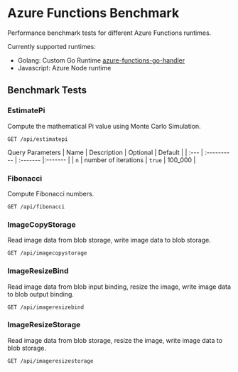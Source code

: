 # Azure Functions Benchmark

Performance benchmark tests for different Azure Functions runtimes.

Currently supported runtimes:

- Golang: Custom Go Runtime [azure-functions-go-handler](https://github.com/NitorCreations/azure-functions-go-handler)
- Javascript: Azure Node runtime

## Benchmark Tests

### EstimatePi

Compute the mathematical Pi value using Monte Carlo Simulation.

```
GET /api/estimatepi
```

Query Parameters
| Name | Description | Optional | Default |
| :--- | :---------- | :------- |:------- |
| `n` | number of iterations | `true` | 100_000 |

### Fibonacci

Compute Fibonacci numbers.

```
GET /api/fibonacci
```

### ImageCopyStorage

Read image data from blob storage, write image data to blob storage.

```
GET /api/imagecopystorage
```

### ImageResizeBind

Read image data from blob input binding, resize the image, write image data to blob output binding.

```
GET /api/imageresizebind
```

### ImageResizeStorage

Read image data from blob storage, resize the image, write image data to blob storage.

```
GET /api/imageresizestorage
```
